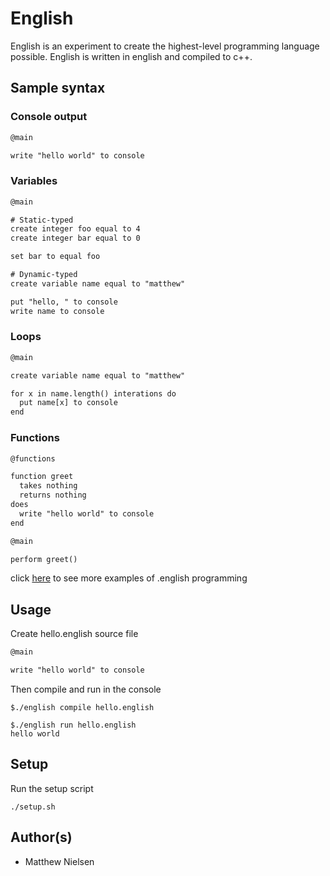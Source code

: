 # English

English is an experiment to create the highest-level programming language possible. English is written in english and compiled to c++.

## Sample syntax

### Console output

```txt
@main

write "hello world" to console
```

### Variables

```txt
@main

# Static-typed
create integer foo equal to 4
create integer bar equal to 0

set bar to equal foo

# Dynamic-typed
create variable name equal to "matthew"

put "hello, " to console
write name to console

```

### Loops

```txt
@main

create variable name equal to "matthew"

for x in name.length() interations do
  put name[x] to console
end
```

### Functions

```txt
@functions

function greet
  takes nothing
  returns nothing
does
  write "hello world" to console
end

@main

perform greet()
```

click [here](examples) to see more examples of .english programming

## Usage

Create hello.english source file

```txt
@main

write "hello world" to console
```

Then compile and run in the console

```console
$./english compile hello.english

$./english run hello.english
hello world
```

## Setup

Run the setup script

```console
./setup.sh
```

## Author(s)

* Matthew Nielsen